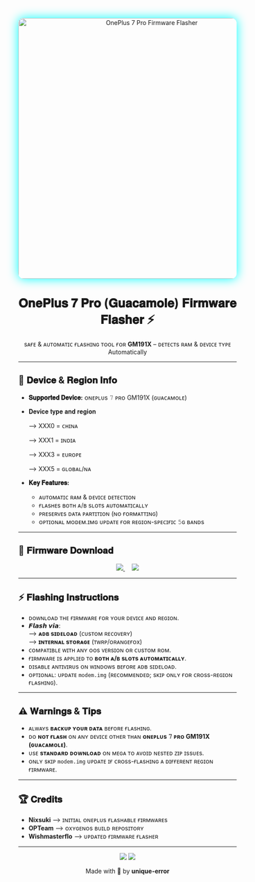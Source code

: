 <!-- BANNER -->
<p align="center">
  <img src="Banner.png" width="600" style="border-radius: 12px; box-shadow: 0 0 25px #00ffff;" alt="OnePlus 7 Pro Firmware Flasher" />
</p>

<h1 align="center">𝐎𝐧𝐞𝐏𝐥𝐮𝐬 𝟕 𝐏𝐫𝐨 (𝐆𝐮𝐚𝐜𝐚𝐦𝐨𝐥𝐞) 𝐅𝐢𝐫𝐦𝐰𝐚𝐫𝐞 𝐅𝐥𝐚𝐬𝐡𝐞𝐫 ⚡</h1>
<p align="center">sᴀғᴇ & ᴀᴜᴛᴏᴍᴀᴛɪᴄ ғʟᴀsʜɪɴɢ ᴛᴏᴏʟ ғᴏʀ <b>GM191X</b> – ᴅᴇᴛᴇᴄᴛs ʀᴀᴍ & ᴅᴇᴠɪᴄᴇ ᴛʏᴘᴇ Automatically</p>

---

## 📱 𝐃𝐞𝐯𝐢𝐜𝐞 & 𝐑𝐞𝐠𝐢𝐨𝐧 𝐈𝐧𝐟𝐨

- **𝐒𝐮𝐩𝐩𝐨𝐫𝐭𝐞𝐝 𝐃𝐞𝐯𝐢𝐜𝐞:** ᴏɴᴇᴘʟᴜs 𝟽 ᴘʀᴏ GM191X (ɢᴜᴀᴄᴀᴍᴏʟᴇ)  
- 𝐃𝐞𝐯𝐢𝐜𝐞 𝐭𝐲𝐩𝐞 𝐚𝐧𝐝 𝐫𝐞𝐠𝐢𝐨𝐧

  ⟶ XXX0 = ᴄʜɪɴᴀ

  ⟶ XXX1 = ɪɴᴅɪᴀ

  ⟶ XXX3 = ᴇᴜʀᴏᴘᴇ

  ⟶ XXX5 = ɢʟᴏʙᴀʟ/ɴᴀ

- **𝐊𝐞𝐲 𝐅𝐞𝐚𝐭𝐮𝐫𝐞𝐬:**  
  - ᴀᴜᴛᴏᴍᴀᴛɪᴄ ʀᴀᴍ & ᴅᴇᴠɪᴄᴇ ᴅᴇᴛᴇᴄᴛɪᴏɴ     
  - ғʟᴀsʜᴇs ʙᴏᴛʜ ᴀ/ʙ sʟᴏᴛs ᴀᴜᴛᴏᴍᴀᴛɪᴄᴀʟʟʏ     
  - ᴘʀᴇsᴇʀᴠᴇs ᴅᴀᴛᴀ ᴘᴀʀᴛɪᴛɪᴏɴ (ɴᴏ ғᴏʀᴍᴀᴛᴛɪɴɢ)     
  - ᴏᴘᴛɪᴏɴᴀʟ ᴍᴏᴅᴇᴍ.ɪᴍɢ ᴜᴘᴅᴀᴛᴇ ғᴏʀ ʀᴇɢɪᴏɴ-sᴘᴇᴄɪғɪᴄ 𝟻ɢ ʙᴀɴᴅs

---

## 💾 𝐅𝐢𝐫𝐦𝐰𝐚𝐫𝐞 𝐃𝐨𝐰𝐧𝐥𝐨𝐚𝐝

<div align="center">

  <a href="https://mega.nz/" target="_blank">
    <img src="https://img.shields.io/badge/Mega-FF0000?style=for-the-badge&logo=mega&logoColor=white">
  </a>
  <span style="margin: 0 8px;"></span>
  <a href="https://drive.google.com/" target="_blank">
    <img src="https://img.shields.io/badge/GDrive-4285F4?style=for-the-badge&logo=googledrive&logoColor=white">
  </a>

</div>





---

## ⚡ 𝐅𝐥𝐚𝐬𝐡𝐢𝐧𝐠 𝐈𝐧𝐬𝐭𝐫𝐮𝐜𝐭𝐢𝐨𝐧𝐬
- ᴅᴏᴡɴʟᴏᴀᴅ ᴛʜᴇ ғɪʀᴍᴡᴀʀᴇ ғᴏʀ ʏᴏᴜʀ ᴅᴇᴠɪᴄᴇ ᴀɴᴅ ʀᴇɢɪᴏɴ.   
- 𝙁𝙡𝙖𝙨𝙝 𝙫𝙞𝙖:     
    ⟶ **ᴀᴅʙ sɪᴅᴇʟᴏᴀᴅ** (ᴄᴜsᴛᴏᴍ ʀᴇᴄᴏᴠᴇʀʏ)     
    ⟶ **ɪɴᴛᴇʀɴᴀʟ sᴛᴏʀᴀɢᴇ** (ᴛᴡʀᴘ/ᴏʀᴀɴɢᴇғᴏx)   
- ᴄᴏᴍᴘᴀᴛɪʙʟᴇ ᴡɪᴛʜ ᴀɴʏ ᴏᴏs ᴠᴇʀsɪᴏɴ ᴏʀ ᴄᴜsᴛᴏᴍ ʀᴏᴍ.   
- ғɪʀᴍᴡᴀʀᴇ ɪs ᴀᴘᴘʟɪᴇᴅ ᴛᴏ **ʙᴏᴛʜ ᴀ/ʙ sʟᴏᴛs ᴀᴜᴛᴏᴍᴀᴛɪᴄᴀʟʟʏ**.   
- ᴅɪsᴀʙʟᴇ ᴀɴᴛɪᴠɪʀᴜs ᴏɴ ᴡɪɴᴅᴏᴡs ʙᴇғᴏʀᴇ ᴀᴅʙ sɪᴅᴇʟᴏᴀᴅ.   
- ᴏᴘᴛɪᴏɴᴀʟ: ᴜᴘᴅᴀᴛᴇ `modem.img` (ʀᴇᴄᴏᴍᴍᴇɴᴅᴇᴅ; sᴋɪᴘ ᴏɴʟʏ ғᴏʀ ᴄʀᴏss-ʀᴇɢɪᴏɴ ғʟᴀsʜɪɴɢ).


---

## ⚠️ 𝐖𝐚𝐫𝐧𝐢𝐧𝐠𝐬 & 𝐓𝐢𝐩𝐬

- ᴀʟᴡᴀʏs **ʙᴀᴄᴋᴜᴘ ʏᴏᴜʀ ᴅᴀᴛᴀ** ʙᴇғᴏʀᴇ ғʟᴀsʜɪɴɢ.   
- ᴅᴏ **ɴᴏᴛ ғʟᴀsʜ** ᴏɴ ᴀɴʏ ᴅᴇᴠɪᴄᴇ ᴏᴛʜᴇʀ ᴛʜᴀɴ **ᴏɴᴇᴘʟᴜs 𝟽 ᴘʀᴏ GM191X (ɢᴜᴀᴄᴀᴍᴏʟᴇ)**.   
- ᴜsᴇ **sᴛᴀɴᴅᴀʀᴅ ᴅᴏᴡɴʟᴏᴀᴅ** ᴏɴ ᴍᴇɢᴀ ᴛᴏ ᴀᴠᴏɪᴅ ɴᴇsᴛᴇᴅ ᴢɪᴘ ɪssᴜᴇs.   
- ᴏɴʟʏ sᴋɪᴘ `modem.img` ᴜᴘᴅᴀᴛᴇ ɪғ ᴄʀᴏss-ғʟᴀsʜɪɴɢ ᴀ ᴅɪғғᴇʀᴇɴᴛ ʀᴇɢɪᴏɴ ғɪʀᴍᴡᴀʀᴇ.

---

## 🏆 𝐂𝐫𝐞𝐝𝐢𝐭𝐬

- **Nixsuki** ⟶ ɪɴɪᴛɪᴀʟ ᴏɴᴇᴘʟᴜs ғʟᴀsʜᴀʙʟᴇ ғɪʀᴍᴡᴀʀᴇs
- **OPTeam** ⟶ ᴏxʏɢᴇɴᴏs ʙᴜɪʟᴅ ʀᴇᴘᴏsɪᴛᴏʀʏ 
- **Wishmasterflo** ⟶ ᴜᴘᴅᴀᴛᴇᴅ ғɪʀᴍᴡᴀʀᴇ ғʟᴀsʜᴇʀ 

---

<p align="center">
  <img src="https://img.shields.io/github/last-commit/unique-error/samrajput?style=flat-square&color=00ffff&logo=github" />
  <img src="https://img.shields.io/badge/💾 Safe–Reliable-2d2d2d?style=flat-square&color=00ffff" />
</p>

<p align="center">
  Made with 💙 by <b>unique-error</b>
</p>
